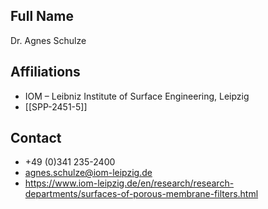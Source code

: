 ## Full Name
Dr. Agnes Schulze

## Affiliations
- IOM – Leibniz Institute of Surface Engineering, Leipzig
- [[SPP-2451-5]]
## Contact
- +49 (0)341 235-2400
- agnes.schulze@iom-leipzig.de
- https://www.iom-leipzig.de/en/research/research-departments/surfaces-of-porous-membrane-filters.html
